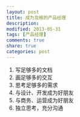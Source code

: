 ```yaml
---
layout: post
title: 成为及格的产品经理
description: 
modified: 2013-05-31
tags: [产品经理]
comments: true
share: true
categories: post
---
```


1. 写足够多的文档
2. 画足够多的交互
3. 思考足够多的需求
4. 与设计、开发成为好朋友
5. 与商务、运营成为好朋友
6. 独立思考，充分沟通
